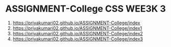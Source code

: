 # ASSIGNMENT-College CSS WEE3K 3
1. https://priyakumari02.github.io/ASSIGNMENT-College/index
2. https://priyakumari02.github.io/ASSIGNMENT-College/index1
3. https://priyakumari02.github.io/ASSIGNMENT-College/index2
4. https://priyakumari02.github.io/ASSIGNMENT-College/index3
